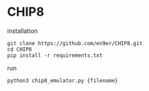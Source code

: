 # CHIP8

installation 
```
git clone https://github.com/en9er/CHIP8.git
cd CHIP8
pip install -r requirements.txt
```

run 
```
python3 chip8_emulator.py {filename}
```
